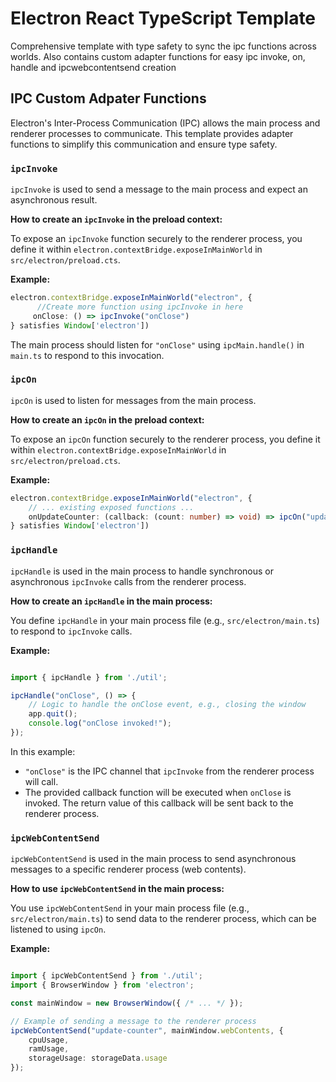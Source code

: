 # Electron React TypeScript Template
Comprehensive template with type safety to sync the ipc functions across worlds. Also contains custom adapter functions for easy ipc invoke, on, handle and ipcwebcontentsend creation

## IPC Custom Adpater Functions

Electron's Inter-Process Communication (IPC) allows the main process and renderer processes to communicate. This template provides adapter functions to simplify this communication and ensure type safety.

### `ipcInvoke`

`ipcInvoke` is used to send a message to the main process and expect an asynchronous result.

**How to create an `ipcInvoke` in the preload context:**

To expose an `ipcInvoke` function securely to the renderer process, you define it within `electron.contextBridge.exposeInMainWorld` in `src/electron/preload.cts`.

**Example:**

```typescript
electron.contextBridge.exposeInMainWorld("electron", {
      //Create more function using ipcInvoke in here
     onClose: () => ipcInvoke("onClose")
} satisfies Window['electron'])
```

The main process should listen for `"onClose"` using `ipcMain.handle()` in `main.ts` to respond to this invocation.

### `ipcOn`

`ipcOn` is used to listen for messages from the main process.

**How to create an `ipcOn` in the preload context:**

To expose an `ipcOn` function securely to the renderer process, you define it within `electron.contextBridge.exposeInMainWorld` in `src/electron/preload.cts`.

**Example:**

```typescript
electron.contextBridge.exposeInMainWorld("electron", {
    // ... existing exposed functions ...
    onUpdateCounter: (callback: (count: number) => void) => ipcOn("update-counter", callback)
} satisfies Window['electron'])
```

### `ipcHandle`

`ipcHandle` is used in the main process to handle synchronous or asynchronous `ipcInvoke` calls from the renderer process.

**How to create an `ipcHandle` in the main process:**

You define `ipcHandle` in your main process file (e.g., `src/electron/main.ts`) to respond to `ipcInvoke` calls.

**Example:**

```typescript

import { ipcHandle } from './util';

ipcHandle("onClose", () => {
    // Logic to handle the onClose event, e.g., closing the window
    app.quit();
    console.log("onClose invoked!");
});
```

In this example:
- `"onClose"` is the IPC channel that `ipcInvoke` from the renderer process will call.
- The provided callback function will be executed when `onClose` is invoked. The return value of this callback will be sent back to the renderer process.

### `ipcWebContentSend`

`ipcWebContentSend` is used in the main process to send asynchronous messages to a specific renderer process (web contents).

**How to use `ipcWebContentSend` in the main process:**

You use `ipcWebContentSend` in your main process file (e.g., `src/electron/main.ts`) to send data to the renderer process, which can be listened to using `ipcOn`.

**Example:**

```typescript

import { ipcWebContentSend } from './util';
import { BrowserWindow } from 'electron';

const mainWindow = new BrowserWindow({ /* ... */ });

// Example of sending a message to the renderer process
ipcWebContentSend("update-counter", mainWindow.webContents, {
    cpuUsage,
    ramUsage,
    storageUsage: storageData.usage
});
```